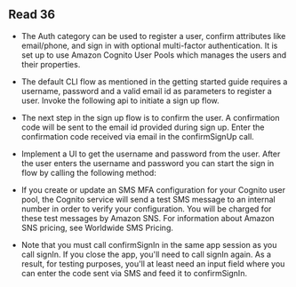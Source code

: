 ## Read 36

- The Auth category can be used to register a user, confirm attributes like email/phone, and sign in with optional multi-factor authentication. It is set up to use Amazon Cognito User Pools which manages the users and their properties.

- The default CLI flow as mentioned in the getting started guide requires a username, password and a valid email id as parameters to register a user. Invoke the following api to initiate a sign up flow.

- The next step in the sign up flow is to confirm the user. A confirmation code will be sent to the email id provided during sign up. Enter the confirmation code received via email in the confirmSignUp call.

- Implement a UI to get the username and password from the user. After the user enters the username and password you can start the sign in flow by calling the following method:

- If you create or update an SMS MFA configuration for your Cognito user pool, the Cognito service will send a test SMS message to an internal number in order to verify your configuration. You will be charged for these test messages by Amazon SNS.
For information about Amazon SNS pricing, see Worldwide SMS Pricing.

- Note that you must call confirmSignIn in the same app session as you call signIn. If you close the app, you'll need to call signIn again. As a result, for testing purposes, you'll at least need an input field where you can enter the code sent via SMS and feed it to confirmSignIn.
